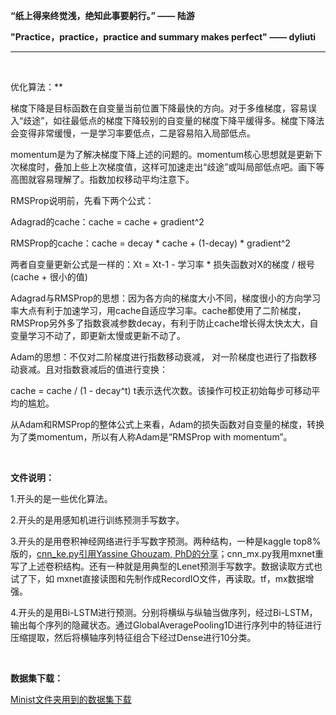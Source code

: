 **“纸上得来终觉浅，绝知此事要躬行。”  —— 陆游**

**"Practice，practice，practice and summary makes perfect" —— dyliuti**

------

<br>

优化算法：**

梯度下降是目标函数在自变量当前位置下降最快的方向。对于多维梯度，容易误入“歧途”，如往最低点的梯度下降较别的自变量的梯度下降平缓得多。梯度下降法会变得非常缓慢，一是学习率要低点，二是容易陷入局部低点。

momentum是为了解决梯度下降上述的问题的。momentum核心思想就是更新下次梯度时，叠加上些上次梯度值，这样可加速走出“歧途”或叫局部低点吧。画下等高图就容易理解了。指数加权移动平均注意下。

RMSProp说明前，先看下两个公式：

Adagrad的cache：cache = cache + gradient^2

RMSProp的cache：cache = decay * cache + (1-decay) * gradient^2

两者自变量更新公式是一样的：Xt = Xt-1 - 学习率 * 损失函数对X的梯度 / 根号(cache + 很小的值)

Adagrad与RMSProp的思想：因为各方向的梯度大小不同，梯度很小的方向学习率大点有利于加速学习，用cache自适应学习率。cache都使用了二阶梯度，RMSProp另外多了指数衰减参数decay，有利于防止cache增长得太快太大，自变量学习不动了，即更新太慢或更新不动了。

Adam的思想：不仅对二阶梯度进行指数移动衰减， 对一阶梯度也进行了指数移动衰减。且对指数衰减后的值进行变换：

cache = cache / (1 - decay^t)  t表示迭代次数。该操作可校正初始每步可移动平均的尴尬。

从Adam和RMSProp的整体公式上来看，Adam的损失函数对自变量的梯度，转换为了类momentum，所以有人称Adam是“RMSProp with momentum”。

<br>

**文件说明：**

1.开头的是一些优化算法。

2.开头的是用感知机进行训练预测手写数字。

3.开头的是用卷积神经网络进行手写数字预测。两种结构，一种是kaggle top8%版的，[cnn_ke.py引用Yassine Ghouzam, PhD的分享](https://www.kaggle.com/woshiliziming/minist)；cnn_mx.py我用mxnet重写了上述卷积结构。还有一种就是用典型的Lenet预测手写数字。数据读取方式也试了下，如 mxnet直接读图和先制作成RecordIO文件，再读取。tf，mx数据增强。

4.开头的是用Bi-LSTM进行预测。分别将横纵与纵轴当做序列，经过Bi-LSTM，输出每个序列的隐藏状态。通过GlobalAveragePooling1D进行序列中的特征进行压缩提取，然后将横轴序列特征组合下经过Dense进行10分类。

<br>

**数据集下载：**

[Minist文件夹用到的数据集下载](https://drive.google.com/file/d/1dQk9YIUDQZbubn4a3cay6hctYoBJjpiu/view?usp=sharing)

